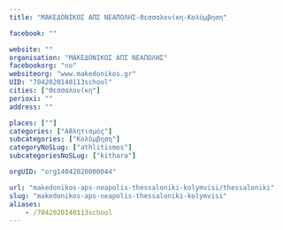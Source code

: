 ```yaml
---
title: "ΜΑΚΕΔΟΝΙΚΟΣ ΑΠΣ ΝΕΑΠΟΛΗΣ-Θεσσαλονίκη-Κολύμβηση"

facebook: ""

website: ""
organisation: "ΜΑΚΕΔΟΝΙΚΟΣ ΑΠΣ ΝΕΑΠΟΛΗΣ"
facebookorg: "no"
websiteorg: "www.makedonikos.gr"
UID: "7042020140113school"
cities: ["Θεσσαλονίκη"]
perioxi: ""
address: ""

places: [""]
categories: ["Αθλητισμός"]
subcategories: ["Κολύμβηση"]
categoryNoSLug: ["athlitismos"]
subcategoriesNoSLug: ["kithara"]

orgUID: "org14042020000044"

url: "makedonikos-aps-neapolis-thessaloniki-kolymvisi/thessaloniki"
slug: "makedonikos-aps-neapolis-thessaloniki-kolymvisi"
aliases:
    - /7042020140113school
---
```





